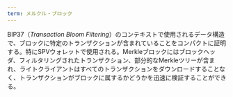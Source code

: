 ```yaml
---
term: メルクル・ブロック
---
```

BIP37（*Transaction Bloom Filtering*）のコンテキストで使用されるデータ構造で、ブロックに特定のトランザクションが含まれていることをコンパクトに証明する。特にSPVウォレットで使用される。Merkleブロックにはブロックヘッダ、フィルタリングされたトランザクション、部分的なMerkleツリーが含まれ、ライトクライアントはすべてのトランザクションをダウンロードすることなく、トランザクションがブロックに属するかどうかを迅速に検証することができる。